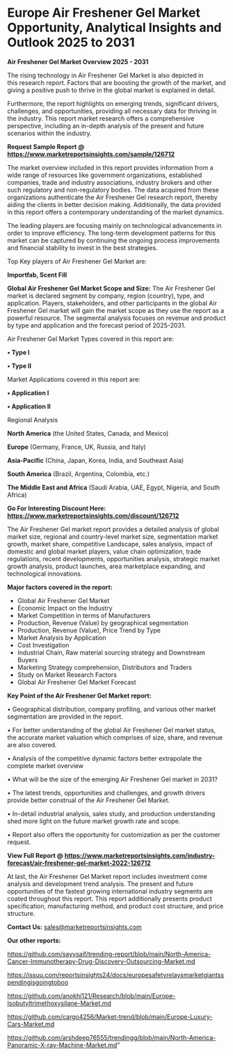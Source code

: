 # Europe Air Freshener Gel Market Opportunity, Analytical Insights and Outlook 2025 to 2031

<Strong> Air Freshener Gel Market Overview 2025 - 2031</strong>

The rising technology in Air Freshener Gel Market is also depicted in this research report. Factors that are boosting the growth of the market, and giving a positive push to thrive in the global market is explained in detail.

Furthermore, the report highlights on emerging trends, significant drivers, challenges, and opportunities, providing all necessary data for thriving in the industry. This report market research offers a comprehensive perspective, including an in-depth analysis of the present and future scenarios within the industry.

<strong>Request Sample Report @ <a href=https://www.marketreportsinsights.com/sample/126712>https://www.marketreportsinsights.com/sample/126712</a></strong>

The market overview included in this report provides information from a wide range of resources like government organizations, established companies, trade and industry associations, industry brokers and other such regulatory and non-regulatory bodies. The data acquired from these organizations authenticate the Air Freshener Gel research report, thereby aiding the clients in better decision making. Additionally, the data provided in this report offers a contemporary understanding of the market dynamics.

The leading players are focusing mainly on technological advancements in order to improve efficiency. The long-term development patterns for this market can be captured by continuing the ongoing process improvements and financial stability to invest in the best strategies.

Top Key players of Air Freshener Gel Market are:

<strong>Importfab, Scent Fill</strong>

<strong><b>Global Air Freshener Gel Market Scope and Size:</b></strong>
The Air Freshener Gel market is declared segment by company, region (country), type, and application. Players, stakeholders, and other participants in the global Air Freshener Gel market will gain the market scope as they use the report as a powerful resource. The segmental analysis focuses on revenue and product by type and application and the forecast period of 2025-2031.

Air Freshener Gel Market Types covered in this report are:

<strong>• Type I

• Type II</strong>

Market Applications covered in this report are:

<strong>• Application I

• Application II</strong> 

Regional Analysis

<strong>North America</strong> (the United States, Canada, and Mexico)

<strong>Europe</strong> (Germany, France, UK, Russia, and Italy)

<strong>Asia-Pacific</strong> (China, Japan, Korea, India, and Southeast Asia)

<strong>South America</strong> (Brazil, Argentina, Colombia, etc.)

<strong>The Middle East and Africa</strong> (Saudi Arabia, UAE, Egypt, Nigeria, and South Africa)

<strong>Go For Interesting Discount Here: <a href=https://www.marketreportsinsights.com/discount/126712>https://www.marketreportsinsights.com/discount/126712</a></strong>

The Air Freshener Gel market report provides a detailed analysis of global market size, regional and country-level market size, segmentation market growth, market share, competitive Landscape, sales analysis, impact of domestic and global market players, value chain optimization, trade regulations, recent developments, opportunities analysis, strategic market growth analysis, product launches, area marketplace expanding, and technological innovations.

<strong><b>Major factors covered in the report:</b></strong>
<ul>
  <li>Global Air Freshener Gel Market </li>
  <li>Economic Impact on the Industry</li>
  <li>Market Competition in terms of Manufacturers</li>
  <li>Production, Revenue (Value) by geographical segmentation</li>
  <li>Production, Revenue (Value), Price Trend by Type</li>
  <li>Market Analysis by Application</li>
  <li>Cost Investigation</li>
  <li>Industrial Chain, Raw material sourcing strategy and Downstream Buyers</li>
  <li>Marketing Strategy comprehension, Distributors and Traders</li>
  <li>Study on Market Research Factors</li>
  <li>Global Air Freshener Gel Market Forecast</li>
</ul>

<strong><b>Key Point of the Air Freshener Gel Market report:</b></strong>

• Geographical distribution, company profiling, and various other market segmentation are provided in the report.

• For better understanding of the global Air Freshener Gel market status, the accurate market valuation which comprises of size, share, and revenue are also covered.

• Analysis of the competitive dynamic factors better extrapolate the complete market overview

• What will be the size of the emerging Air Freshener Gel market in 2031?

• The latest trends, opportunities and challenges, and growth drivers provide better construal of the Air Freshener Gel Market.

• In-detail industrial analysis, sales study, and production understanding shed more light on the future market growth rate and scope.

• Report also offers the opportunity for customization as per the customer request.

<strong><b>View Full Report @ <a href=https://www.marketreportsinsights.com/industry-forecast/air-freshener-gel-market-2022-126712>https://www.marketreportsinsights.com/industry-forecast/air-freshener-gel-market-2022-126712</a></b></strong>


At last, the Air Freshener Gel Market report includes investment come analysis and development trend analysis. The present and future opportunities of the fastest growing international industry segments are coated throughout this report. This report additionally presents product specification, manufacturing method, and product cost structure, and price structure.

<strong>Contact Us:</strong>
sales@marketreportsinsights.com

<strong>Our other reports:</strong>

<a href=https://github.com/sayysaif/trending-report/blob/main/North-America-Cancer-Immunotherapy-Drug-Discovery-Outsourcing-Market.md>https://github.com/sayysaif/trending-report/blob/main/North-America-Cancer-Immunotherapy-Drug-Discovery-Outsourcing-Market.md</a>

<a href=https://issuu.com/reportsinsights24/docs/europesafetyrelaysmarketgiantsspendingisgoingtoboo>https://issuu.com/reportsinsights24/docs/europesafetyrelaysmarketgiantsspendingisgoingtoboo</a>

<a href=https://github.com/anokhi121/Research/blob/main/Europe-Isobutyltrimethoxysilane-Market.md>https://github.com/anokhi121/Research/blob/main/Europe-Isobutyltrimethoxysilane-Market.md</a>

<a href=https://github.com/cargo4256/Market-trend/blob/main/Europe-Luxury-Cars-Market.md>https://github.com/cargo4256/Market-trend/blob/main/Europe-Luxury-Cars-Market.md</a>

<a href=https://github.com/arshdeep76555/trendingg/blob/main/North-America-Panoramic-X-ray-Machine-Market.md>https://github.com/arshdeep76555/trendingg/blob/main/North-America-Panoramic-X-ray-Machine-Market.md</a>"
